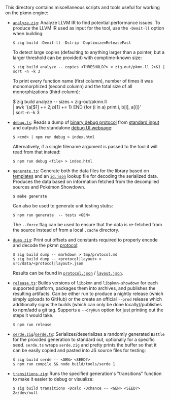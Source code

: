 This directory contains miscellaneous scripts and tools useful for working on the pkmn engine:

- [`analyze.zig`](analyze.zig): Analyze LLVM IR to find potential performance issues. To produce
  the LLVM IR used as input for the tool, use the `-Demit-ll` option when building:

      $ zig build -Demit-ll -Dstrip -Doptimize=ReleaseFast

  To detect large copies (defaulting to anything larger than a pointer, but a larger threshold can
  be provided) with comptime-known size:

      $ zig build analyze -- copies <THRESHOLD?> < zig-out/pkmn.ll 2>&1 | sort -n -k 3

  To print every function name (first column), number of times it was monomorphized (second column)
  and the total size of all monorphizations (third column):

  $ zig build analyze -- sizes < zig-out/pkmn.ll \
      | awk '{a[$1] += $2; b[$1] += 1} END {for (i in a) print i, b[i], a[i]}' \
      | sort -n -k 3

- [`debug.ts`](debug.ts): Reads a dump of [binary debug protocol](../../docs/PROTOCOL.md#debugging)
  from [standard input](https://en.wikipedia.org/wiki/Standard_streams) and outputs the standalone
  [debug UI webpage](https://pkmn.cc/debug.html):

      $ <cmd> | npm run debug > index.html

  Alternatively, if a single filename argument is passed to the tool it will read from that instead:

      $ npm run debug <file> > index.html

- [`generate.ts`](generate.ts): Generate both the data files for the library based on
  [templates](../lib/common/data) and an [`id.json`](../pkg/data/ids.json) lookup file for decoding
  the serialized data. Produces the data based on information fetched from the decompiled sources
  and Pokémon Showdown.

      $ make generate

  Can also be used to generate unit testing stubs:

      $ npm run generate  -- tests <GEN>

  The `--force` flag can be used to ensure that the data is re-fetched from the source instead of
  from a local `.cache` directory.

- [`dump.zig`](dump.zig): Print out offsets and constants required to properly encode and
  decode the pkmn [protocol](../../docs/PROTOCOL.md):

      $ zig build dump -- markdown > tmp/protocol.md
      $ zig build dump -- <protocol|layout> > src/data/<protocol|layout>.json

  Results can be found in [`protocol.json`](../data/protocol.json) /
  [`layout.json`](../data/layout.json).

- [`release.ts`](release.ts): Builds versions of `libpkmn` and `libpkmn-showdown` for each supported
  platform, packages them into archives, and publishes the resulting artifacts. Can be either run to
  produce a nightly release (which simply uploads to GitHub) or the create an official `--prod`
  release which additionally signs the builds (which can only be done locally)/publishes to npm/add
  a git tag. Supports a `--dryRun` option for just printing out the steps it would take.

      $ npm run release

- [`serde.zig`](serde.zig)/[`serde.ts`](serde.ts): Serializes/deserializes a randomly generated
  `Battle` for the provided generation to standard out, optionally for a specific seed. `serde.ts` wraps
  `serde.zig` and pretty prints the buffer so that it can be easily copied and pasted into JS
  source files for testing:

      $ zig build serde -- <GEN> <SEED?>
      $ npm run compile && node build/tools/serde 1

- [`transitions.zig`](transitions.zig): Runs the specified generation's "transitions" function to
  make it easier to debug or visualize:

      $ zig build transitions -Dcalc -Dchance -- <GEN> <SEED?> 2>/dev/null
